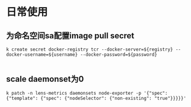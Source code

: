 # 日常使用

## 为命名空间sa配置image pull secret

```shell
k create secret docker-registry tcr --docker-server=${registry} --docker-username=${username} --docker-password=${password}


```

## scale daemonset为0

```shell
k patch -n lens-metrics daemonsets node-exporter -p '{"spec": {"template": {"spec": {"nodeSelector": {"non-existing": "true"}}}}}'
```

